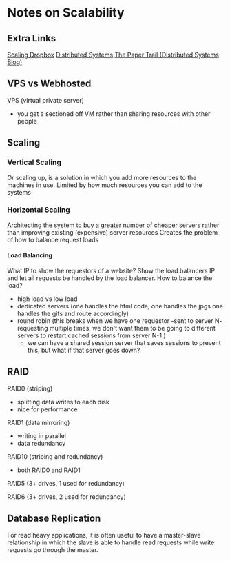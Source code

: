 # Notes on Scalability
## Extra Links
[Scaling Dropbox](https://www.youtube.com/watch?v=PE4gwstWhmc&t=1s)
[Distributed Systems](https://www.youtube.com/watch?v=Y6Ev8GIlbxc&t=0s)
[The Paper Trail (Distributed Systems Blog)](https://www.the-paper-trail.org/)
## VPS vs Webhosted
VPS (virtual private server)
- you get a sectioned off VM rather than sharing resources with other people

## Scaling
### Vertical Scaling
Or scaling up, is a solution in which you add more resources to the machines in use. Limited by how much resources you can add to the systems
### Horizontal Scaling
Architecting the system to buy a greater number of cheaper servers rather than improving existing (expensive) server resources
Creates the problem of how to balance request loads
#### Load Balancing
What IP to show the requestors of a website? Show the load balancers IP and let all requests be handled by the load balancer.
How to balance the load?
- high load vs low load
- dedicated servers (one handles the html code, one handles the jpgs one handles the gifs and route accordingly)
- round robin (this breaks when we have one requestor -sent to server N- requesting multiple times, we don't want them to be going to different servers to restart cached sessions from server N-1 )
    - we can have a shared session server that saves sessions to prevent this, but what if that server goes down?

## RAID
RAID0 (striping)
- splitting data writes to each disk 
- nice for performance

RAID1 (data mirroring)
- writing in parallel
- data redundancy

RAID10 (striping and redundancy)
- both RAID0 and RAID1

RAID5 (3+ drives, 1 used for redundancy)

RAID6 (3+ drives, 2 used for redundancy)
## Database Replication
For read heavy applications, it is often useful to have a master-slave relationship in which the slave is able to handle read requests while write requests go through the master.


